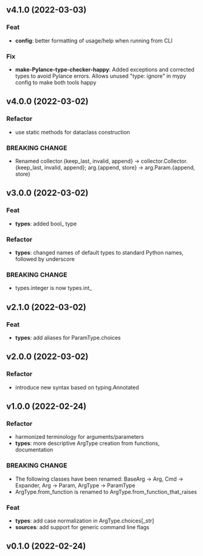## v4.1.0 (2022-03-03)

### Feat

- **config**: better formatting of usage/help when running from CLI

### Fix

- **make-Pylance-type-checker-happy**: Added exceptions and corrected types to avoid Pylance errors. Allows unused "type: ignore" in mypy config to make both tools happy

## v4.0.0 (2022-03-02)

### Refactor

- use static methods for dataclass construction

### BREAKING CHANGE

- Renamed collector.{keep_last, invalid, append} -> collector.Collector.{keep_last, invalid, append}; arg.{append, store} -> arg.Param.{append, store}

## v3.0.0 (2022-03-02)

### Feat

- **types**: added bool_ type

### Refactor

- **types**: changed names of default types to standard Python names, followed by underscore

### BREAKING CHANGE

- types.integer is now types.int_

## v2.1.0 (2022-03-02)

### Feat

- **types**: add aliases for ParamType.choices

## v2.0.0 (2022-03-02)

### Refactor

- introduce new syntax based on typing.Annotated

## v1.0.0 (2022-02-24)

### Refactor

- harmonized terminology for arguments/parameters
- **types**: more descriptive ArgType creation from functions, documentation

### BREAKING CHANGE

- The following classes have been renamed: BaseArg -> Arg, Cmd -> Expander, Arg -> Param, ArgType -> ParamType
- ArgType.from_function is renamed to ArgType.from_function_that_raises

### Feat

- **types**: add case normalization in ArgType.choices[_str]
- **sources**: add support for generic command line flags

## v0.1.0 (2022-02-24)
